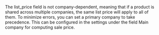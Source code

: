 The list_price field is not company-dependent, meaning that if a product
is shared across multiple companies, the same list price will apply to
all of them. To minimize errors, you can set a primary company to take
precedence. This can be configured in the settings under the field Main
company for computing sale price.

